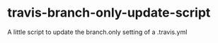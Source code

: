 # travis-branch-only-update-script
A little script to update the branch.only setting of a .travis.yml
